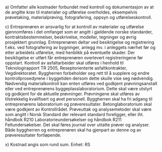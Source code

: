 a) Omfatter alle kostnader forbundet med kontroll og dokumentasjon av at de angitte krav til materialer og utførelse overholdes, eksempelvis prøvetaking, materialprøving, fotografering, oppsyn og utførelseskontroll.

c) Entreprenøren er ansvarlig for at kontroll av materialer og utførelse gjennomføres i det omfanget som er angitt i gjeldende norske standarder, kontraktsbestemmelser, beskrivelse, modeller, tegninger og øvrig prosjektert grunnlag.
Entreprenøren deltar ved besiktigelse og registrering f.eks. ved fotografering av bygninger, anlegg mv. i anleggets nærhet før og etter arbeidets utførelse, med henblikk på eventuelle skader. Der besiktigelse er utført får entreprenøren overlevert registreringene før oppstart.
Kontroll av asfaltarbeider skal utføres i henhold til Teknologirapport TR 2505, Reseptorienterte asfaltkontrakter, Vegdirektoratet. Byggherren forbeholder seg rett til å supplere og endre kontrollprosedyrene i byggetiden dersom dette skulle vise seg nødvendig. Nødvendig materialkontroll kan enten utføres ved godkjent prøvningsanstalt eller ved entreprenørens byggeplasslaboratorium. Dette skal være utstyrt og godkjent for de aktuelle prøvninger. Prøvningene skal utføres av tilstrekkelig kvalifisert og øvet personell. Byggherren skal ha fri adgang til entreprenørens laboratorium og prøveresultater.
Betonglaboratorium skal være godkjent av Kontrollrådet. Prøveuttak og analysemetoder skal være som angitt i Norsk Standard der relevant standard foreligger, eller iht. håndbok R210 Laboratorieundersøkelser og håndbok R211 Feltundersøkelser. Det skal føres journal over uttatte prøver og analyser. Både byggherren og entreprenøren skal ha gjenpart av denne og av prøveresultater fortløpende.

x) Kostnad angis som rund sum. Enhet: RS

